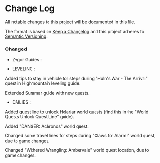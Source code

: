 # Change Log
All notable changes to this project will be documented in this file.

The format is based on [Keep a Changelog](http://keepachangelog.com/) 
and this project adheres to [Semantic Versioning](http://semver.org/).

### Changed
- Zygor Guides : 

- LEVELING : 

Added tips to stay in vehicle for steps during "Huln's War - The Arrival" quest in Highmountain leveling guide.

Extended Suramar guide with new quests.

 - DAILIES : 
 
Added quest line to unlock Helarjar world quests (find this in the "World Quests Unlock Quest Line" guide).

Added "DANGER: Achronos" world quest.

Changed some travel lines for steps during "Claws for Alarm!" world quest, due to game changes.

Changed "Withered Wrangling: Ambervale" world quest location, due to game changes.
